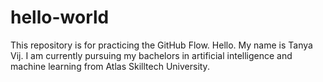 # hello-world
This repository is for practicing the GitHub Flow.
Hello. My name is Tanya Vij. I am currently pursuing my bachelors in artificial intelligence and machine learning from Atlas Skilltech University.
